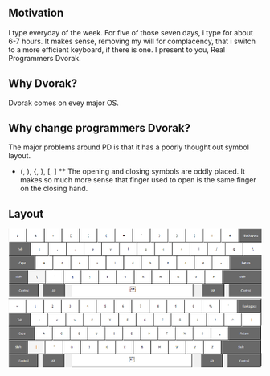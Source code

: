 ## Motivation
I type everyday of the week.  For five of those seven days, i type for about 6-7 hours.
It makes sense, removing my will for complacency, that i switch to a more efficient keyboard, if there is one.
I present to you, Real Programmers Dvorak.

## Why Dvorak?
Dvorak comes on evey major OS.

## Why change programmers Dvorak?
The major problems around PD is that it has a poorly thought out symbol layout.

* (, ), {, }, [, ]
** The opening and closing symbols are oddly placed.  It makes so much more sense that finger used to open is the same finger on the closing hand.

## Layout

![rpd](https://github.com/catalinux17/keyboards/blob/master/rpd.PNG?raw=true)
![rpd_shift](https://github.com/catalinux17/keyboards/blob/master/rpd_shift.PNG?raw=true)
